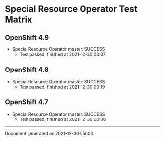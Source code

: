 
Special Resource Operator Test Matrix
=====================================

OpenShift 4.9
-------------



* Special Resource Operator master: SUCCESS
  - Test passed, finished at 2021-12-30 00:07

OpenShift 4.8
-------------



* Special Resource Operator master: SUCCESS
  - Test passed, finished at 2021-12-30 00:19

OpenShift 4.7
-------------



* Special Resource Operator master: SUCCESS
  - Test passed, finished at 2021-12-30 00:06

---
Document generated on 2021-12-30 05h00.
